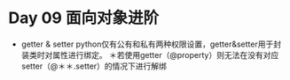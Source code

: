 # Day 09 面向对象进阶
- getter & setter
python仅有公有和私有两种权限设置，getter&setter用于封装类时对属性进行绑定。
＊若使用getter（@property）则无法在没有对应setter（@＊＊.setter）的情况下进行解绑
